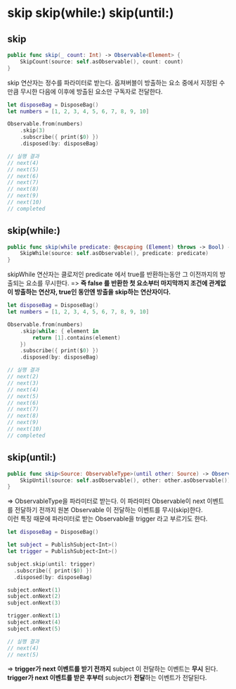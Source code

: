 # skip skip(while:) skip(until:)

## skip

```swift
public func skip(_ count: Int) -> Observable<Element> {
    SkipCount(source: self.asObservable(), count: count)
}
```

skip 연산자는 정수를 파라미터로 받는다. 옵져버블이 방출하는 요소 중에서 지정된 수만큼 무시한 다음에 
이후에 방출된 요소만 구독자로 전달한다.

```swift 
let disposeBag = DisposeBag()
let numbers = [1, 2, 3, 4, 5, 6, 7, 8, 9, 10]

Observable.from(numbers)
    .skip(3)
    .subscribe({ print($0) })
    .disposed(by: disposeBag)

// 실행 결과
// next(4)
// next(5)
// next(6)
// next(7)
// next(8)
// next(9)
// next(10)
// completed 
```

## skip(while:)

```swift
public func skip(while predicate: @escaping (Element) throws -> Bool) -> Observable<Element> {
    SkipWhile(source: self.asObservable(), predicate: predicate)
}
```

skipWhile 연산자는 클로저인 predicate 에서 true를 반환하는동안 그 이전까지의 방출되는 요소를 무시한다.
=> **즉 false 를 반환한 첫 요소부터 마지막까지 조건에 관계없이 방출하는 연산자, true인 동안엔 방출을 skip하는 연산자이다.**

```swift
let disposeBag = DisposeBag()
let numbers = [1, 2, 3, 4, 5, 6, 7, 8, 9, 10]

Observable.from(numbers)
    .skip(while: { element in
        return [1].contains(element)
    })
    .subscribe({ print($0) })
    .disposed(by: disposeBag)

// 실행 결과 
// next(2)
// next(3)
// next(4)
// next(5)
// next(6)
// next(7)
// next(8)
// next(9)
// next(10)
// completed
```

## skip(until:)

```swift
public func skip<Source: ObservableType>(until other: Source) -> Observable<Element> {
	SkipUntil(source: self.asObservable(), other: other.asObservable())
}
```

=> ObservableType을 파라미터로 받는다. 이 파라미터 Observable이 next 이벤트를 전달하기 전까지 원본 Observable 이 전달하는 이벤트를 무시(skip)한다.
<br>이런 특징 때문에 파라미터로 받는 Observable을 trigger 라고 부르기도 한다.

```swift
let disposeBag = DisposeBag()

let subject = PublishSubject<Int>()
let trigger = PublishSubject<Int>()

subject.skip(until: trigger)
  .subscribe({ print($0) })
  .disposed(by: disposeBag)

subject.onNext(1)
subject.onNext(2)
subject.onNext(3)

trigger.onNext(1)
subject.onNext(4)
subject.onNext(5)

// 실행 결과 
// next(4)
// next(5)
```
=> **trigger가 next 이벤트를 받기 전까지** subject 이 전달하는 이벤트는 **무시** 된다. 
<br> **trigger가 next 이벤트를 받은 후부터** subject가 **전달**하는 이벤트가 전달된다.  
